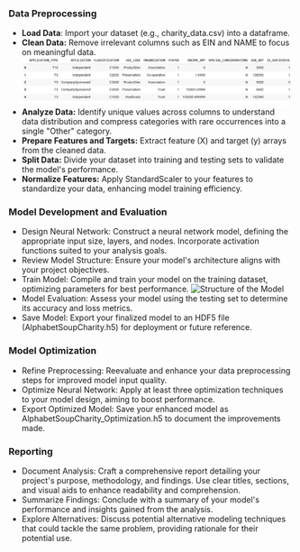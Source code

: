 

### Data Preprocessing
* __Load Data__: Import your dataset (e.g., charity_data.csv) into a dataframe.
* __Clean Data:__ Remove irrelevant columns such as EIN and NAME to focus on meaningful data.
![Drop EIN and Name](https://github.com/mjardinico/deep-learning-challenge/blob/main/Resources/Images/application_df_drop.png)
* __Analyze Data:__ Identify unique values across columns to understand data distribution and compress categories with rare occurrences into a single "Other" category.
* __Prepare Features and Targets:__ Extract feature (X) and target (y) arrays from the cleaned data.
* __Split Data:__ Divide your dataset into training and testing sets to validate the model's performance.
* __Normalize Features:__ Apply StandardScaler to your features to standardize your data, enhancing model training efficiency.

### Model Development and Evaluation
* Design Neural Network: Construct a neural network model, defining the appropriate input size, layers, and nodes. Incorporate activation functions suited to your analysis goals.
* Review Model Structure: Ensure your model's architecture aligns with your project objectives.
* Train Model: Compile and train your model on the training dataset, optimizing parameters for best performance.
![Structure of the Model]()
* Model Evaluation: Assess your model using the testing set to determine its accuracy and loss metrics.
* Save Model: Export your finalized model to an HDF5 file (AlphabetSoupCharity.h5) for deployment or future reference.

### Model Optimization
* Refine Preprocessing: Reevaluate and enhance your data preprocessing steps for improved model input quality.
* Optimize Neural Network: Apply at least three optimization techniques to your model design, aiming to boost performance.
* Export Optimized Model: Save your enhanced model as AlphabetSoupCharity_Optimization.h5 to document the improvements made.

### Reporting
* Document Analysis: Craft a comprehensive report detailing your project's purpose, methodology, and findings. Use clear titles, sections, and visual aids to enhance readability and comprehension.
* Summarize Findings: Conclude with a summary of your model's performance and insights gained from the analysis.
* Explore Alternatives: Discuss potential alternative modeling techniques that could tackle the same problem, providing rationale for their potential use.